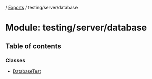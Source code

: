 [](../README.md) / [Exports](../modules.md) / testing/server/database

# Module: testing/server/database

## Table of contents

### Classes

- [DatabaseTest](../classes/testing_server_database.databasetest.md)
